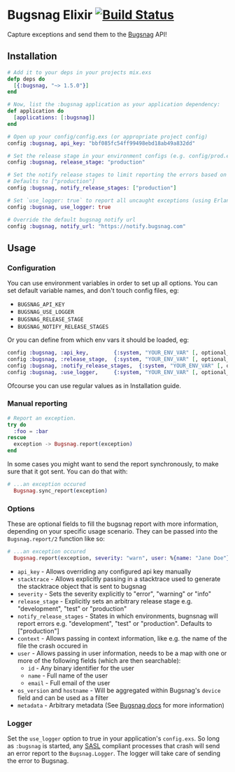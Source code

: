 # Bugsnag Elixir [![Build Status](https://travis-ci.org/jarednorman/bugsnag-elixir.svg?branch=master)](https://travis-ci.org/jarednorman/bugsnag-elixir)

Capture exceptions and send them to the [Bugsnag](http://bugsnag.com) API!

## Installation

```elixir
# Add it to your deps in your projects mix.exs
defp deps do
  [{:bugsnag, "~> 1.5.0"}]
end

# Now, list the :bugsnag application as your application dependency:
def application do
  [applications: [:bugsnag]]
end

# Open up your config/config.exs (or appropriate project config)
config :bugsnag, api_key: "bbf085fc54ff99498ebd18ab49a832dd"

# Set the release stage in your environment configs (e.g. config/prod.exs)
config :bugsnag, release_stage: "production"

# Set the notify release stages to limit reporting the errors based on your environment
# Defaults to ["production"]
config :bugsnag, notify_release_stages: ["production"]

# Set `use_logger: true` to report all uncaught exceptions (using Erlang SASL)
config :bugsnag, use_logger: true

# Override the default bugsnag notify url
config :bugsnag, notify_url: "https://notify.bugsnag.com"
```

## Usage

### Configuration

You can use environment variables in order to set up all options. You can set default variable names, and don't touch config files, eg:

- `BUGSNAG_API_KEY`
- `BUGSNAG_USE_LOGGER`
- `BUGSNAG_RELEASE_STAGE`
- `BUGSNAG_NOTIFY_RELEASE_STAGES`

Or you can define from which env vars it should be loaded, eg:

```elixir
config :bugsnag, :api_key,        {:system, "YOUR_ENV_VAR" [, optional_default]}
config :bugsnag, :release_stage,  {:system, "YOUR_ENV_VAR" [, optional_default]}
config :bugsnag, :notify_release_stages,  {:system, "YOUR_ENV_VAR" [, optional_default]}
config :bugsnag, :use_logger,     {:system, "YOUR_ENV_VAR" [, optional_default]}
```

Ofcourse you can use regular values as in Installation guide.

### Manual reporting

```elixir
# Report an exception.
try do
  :foo = :bar
rescue
  exception -> Bugsnag.report(exception)
end
```

In some cases you might want to send the report synchronously, to make sure that it got sent. You can do that with:

```elixir
# ...an exception occured
  Bugsnag.sync_report(exception)
```

### Options

These are optional fields to fill the bugsnag report with more information, depending on your specific usage scenario.
They can be passed into the `Bugsnag.report/2` function like so:

```elixir
# ...an exception occured
  Bugsnag.report(exception, severity: "warn", user: %{name: "Jane Doe"})
```

- `api_key` - Allows overriding any configured api key manually
- `stacktrace` - Allows explicitly passing in a stacktrace used to generate the stacktrace object that is sent to bugsnag
- `severity` - Sets the severity explicitly to "error", "warning" or "info"
- `release_stage` - Explicitly sets an arbitrary release stage e.g. "development", "test" or "production"
- `notify_release_stages` - States in which environments, bugnsnag will report errors e.g. "development", "test" or "production". Defaults to ["production"]
- `context` - Allows passing in context information, like e.g. the name of the file the crash occured in
- `user` - Allows passing in user information, needs to be a map with one or more of the following fields (which are then searchable):
  - `id` - Any binary identifier for the user
  - `name` - Full name of the user
  - `email` - Full email of the user
- `os_version` and `hostname` - Will be aggregated within Bugsnag's `device` field and can be used as a filter
- `metadata` - Arbitrary metadata (See [Bugsnag docs](https://docs.bugsnag.com/api/error-reporting/#json-payload) for more information)

### Logger

Set the `use_logger` option to true in your application's `config.exs`.
So long as `:bugsnag` is started, any [SASL](http://www.erlang.org/doc/apps/sasl/error_logging.html)
compliant processes that crash will send an error report to the `Bugsnag.Logger`.
The logger will take care of sending the error to Bugsnag.


